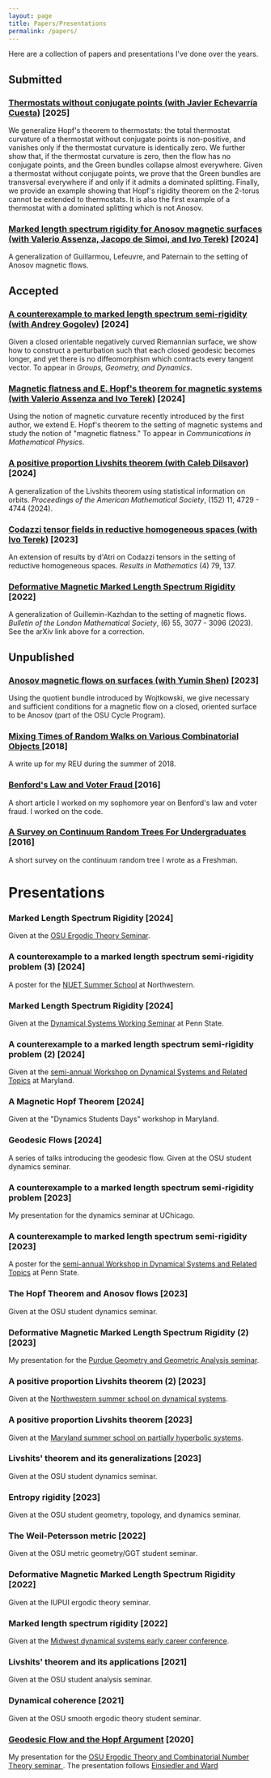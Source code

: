 ```yaml
---
layout: page
title: Papers/Presentations
permalink: /papers/
---
```

Here are a collection of papers and presentations I've done over the years.


## Submitted

<h3><a class = "link-style" href="https://arxiv.org/abs/2501.01923">Thermostats without conjugate points (with Javier Echevarría Cuesta)</a> [2025] </h3>
<p> We generalize Hopf's theorem to thermostats: the total thermostat curvature of a thermostat without conjugate points is non-positive, and vanishes only if the thermostat curvature is identically zero. We further show that, if the thermostat curvature is zero, then the flow has no conjugate points, and the Green bundles collapse almost everywhere. Given a thermostat without conjugate points, we prove that the Green bundles are transversal everywhere if and only if it admits a dominated splitting. Finally, we provide an example showing that Hopf's rigidity theorem on the 2-torus cannot be extended to thermostats. It is also the first example of a thermostat with a dominated splitting which is not Anosov. </p>


<h3><a class = "link-style" href="https://arxiv.org/abs/2409.20545">Marked length spectrum rigidity for Anosov magnetic surfaces (with Valerio Assenza, Jacopo de Simoi, and Ivo Terek)</a> [2024] </h3>
<p> A generalization of Guillarmou, Lefeuvre, and Paternain to the setting of Anosov magnetic flows. </p>


## Accepted

<h3><a class = "link-style" href="https://arxiv.org/abs/2309.10882"> A counterexample to marked length spectrum semi-rigidity (with Andrey Gogolev)</a> [2024] </h3>
<p> Given a closed orientable negatively curved Riemannian surface, we show how to construct a perturbation such that each closed geodesic becomes longer, and yet there is no diffeomorphism which contracts every tangent vector. To appear in <em>Groups, Geometry, and Dynamics</em>.</p>

<h3><a class = "link-style" href="https://arxiv.org/abs/2404.17726"> Magnetic flatness and E. Hopf's theorem for magnetic systems (with Valerio Assenza and Ivo Terek)</a> [2024] </h3>
<p> Using the notion of magnetic curvature recently introduced by the first author, we extend E. Hopf's theorem to the setting of magnetic systems and study the notion of "magnetic flatness." To appear in <em>Communications in Mathematical Physics</em>.   </p>

<h3><a class = "link-style" href="https://arxiv.org/abs/2304.01372"> A positive proportion Livshits theorem (with Caleb Dilsavor)</a> [2024] </h3>
<p> A generalization of the Livshits theorem using statistical information on orbits. <em>Proceedings of the American Mathematical Society</em>, (152) 11, 4729 - 4744 (2024). </p>

<h3> <a class= "link-style" href="https://arxiv.org/abs/2306.07444">Codazzi tensor fields in reductive homogeneous spaces (with Ivo Terek)</a> [2023] </h3>
<p> An extension of results by d'Atri on Codazzi tensors in the setting of reductive homogeneous spaces. <em>Results in Mathematics</em> (4) 79, 137. </p>

<h3><a class = "link-style" href="https://arxiv.org/abs/2211.01865">Deformative Magnetic Marked Length Spectrum Rigidity </a> [2022] </h3>
<p> A generalization of Guillemin-Kazhdan to the setting of magnetic flows. <em>Bulletin of the London Mathematical Society</em>, (6) 55, 3077 - 3096 (2023).  See the arXiv link above for a correction. </p>



## Unpublished

<h3><a class = "link-style" href="https://arxiv.org/abs/2406.18735">  Anosov magnetic flows on surfaces (with Yumin Shen)</a> [2023] </h3>
<p> Using the quotient bundle introduced by Wojtkowski, we give necessary and sufficient conditions for a magnetic flow on a closed, oriented surface to be Anosov (part of the OSU Cycle Program). </p>

<h3> <a class = "link-style" href="/files/writeup.pdf">Mixing Times of Random Walks on Various Combinatorial Objects </a>[2018] </h3>
<p>A write up for my REU during the summer of 2018.</p>

<h3> <a class = "link-style" href="https://drive.google.com/file/d/0B7xRmSk2iyhedWp6ZmxzdTRDZHM/view?usp=sharing">Benford's Law and Voter Fraud </a>[2016] </h3>
<p>A short article I worked on my sophomore year on Benford's law and voter fraud. I worked on the code.</p>

<h3> <a class = "link-style" href="https://drive.google.com/file/d/0B7xRmSk2iyheZEhFWFhrZ1V6bEE/view?usp=sharing">A Survey on Continuum Random Trees For Undergraduates </a>[2016]</h3>
<p>A short survey on the continuum random tree I wrote as a Freshman.</p>

# Presentations

<h3> Marked Length Spectrum Rigidity  [2024] </h3>
<p> Given at the <a class = "link-style" href="https://u.osu.edu/ergodictheory/">OSU Ergodic Theory Seminar</a>.</p>

<h3> A counterexample to a marked length spectrum semi-rigidity problem (3) [2024] </h3>
<p> A poster for the <a class = "link-style" href = "https://sites.northwestern.edu/dynamicsrtg/nuet-2024/">NUET Summer School</a> at Northwestern.</p>

<h3> Marked Length Spectrum Rigidity [2024] </h3>
<p> Given at the <a class = "link-style" href="https://math-cal.cloud.science.psu.edu/events/seminar/400%3Cbr%20/2024">Dynamical Systems Working Seminar</a> at Penn State.</p>

<h3> A counterexample to a marked length spectrum semi-rigidity problem (2) [2024] </h3>
<p> Given at the <a class = "link-style" href="https://www-math.umd.edu/dynamics-conference.html">semi-annual Workshop on Dynamical Systems and Related Topics</a> at Maryland.</p>

<h3>A Magnetic Hopf Theorem [2024] </h3>
<p> Given at the "Dynamics Students Days" workshop in Maryland.</p>

<h3> Geodesic Flows [2024] </h3>
<p> A series of talks introducing the geodesic flow. Given at the OSU student dynamics seminar. </p>

<h3>A counterexample to a marked length spectrum semi-rigidity problem [2023] </h3>
<p> My presentation for the dynamics seminar at UChicago.</p>

<h3> A counterexample to marked length spectrum semi-rigidity [2023] </h3>
<p> A poster for the <a class = "link-style" href = "https://science.psu.edu/math/research/dynsys/workshop">semi-annual Workshop in Dynamical Systems and Related Topics</a> at Penn State.</p>

<h3>The Hopf Theorem and Anosov flows [2023] </h3>
<p> Given at the OSU student dynamics seminar.</p>

<h3>Deformative Magnetic Marked Length Spectrum Rigidity (2)[2023] </h3>
<p>My presentation for the <a class = "link-style" href = "https://sites.google.com/view/purdue-gga">Purdue Geometry and Geometric Analysis seminar</a>.</p>

<h3>  A positive proportion Livshits theorem (2) [2023]</h3>
<p> Given at the <a class = "link-style" href="https://sites.northwestern.edu/dynamicsrtg/summer-school-2023/">Northwestern summer school on dynamical systems</a>. </p>

<h3> A positive proportion Livshits theorem [2023]</h3>
<p> Given at the <a class = "link-style" href="https://brinmrc.umd.edu/programs/schools/summer23/summer23-school-hyperbolicity.html">Maryland summer school on partially hyperbolic systems</a>. </p>

<h3>Livshits' theorem and its generalizations [2023]</h3>
<p>Given at the OSU student dynamics seminar. </p>

<h3>Entropy rigidity [2023]</h3>
<p> Given at the OSU student geometry, topology, and dynamics seminar.</p>

<h3>The Weil-Petersson metric [2022]</h3>
<p> Given at the OSU metric geometry/GGT student seminar.</p>

<h3>Deformative Magnetic Marked Length Spectrum Rigidity [2022] </h3>
<p> Given at the IUPUI ergodic theory seminar. </p>

<h3>Marked length spectrum rigidity [2022]</h3>
<p>Given at the <a class = "link-style" href="https://math.northwestern.edu/mwds/MWDS_Early_Career_Conference.png">Midwest dynamical systems early career conference</a>.</p>

<h3>Livshits' theorem and its applications  [2021] </h3>
<p> Given at the OSU student analysis seminar. </p>

<h3>Dynamical coherence [2021] </h3>
<p> Given at the OSU smooth ergodic theory student seminar. </p>

<h3> <a class = "link-style" href="https://www.youtube.com/watch?v=NVOxRGiCevM">Geodesic Flow and the Hopf Argument</a> [2020]</h3>
<p>My presentation for the <a class = "link-style" href="https://www.youtube.com/channel/UC0z8KwHkXp-5gA1996UnTyQ/videos"> OSU Ergodic Theory and Combinatorial Number Theory seminar </a>. The presentation follows <a class = "link-style" href="https://www.springer.com/gp/book/9780857290205">Einsiedler and Ward</a> </p>

